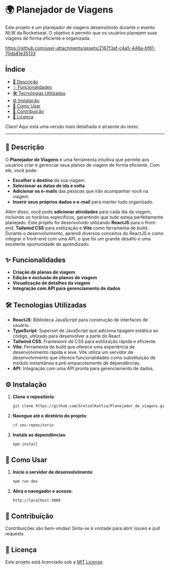 # 🌍 Planejador de Viagens

Este projeto é um planejador de viagens desenvolvido durante o evento NLW da Rocketseat. 
O objetivo é permitir que os usuários planejem suas viagens de forma eficiente e organizada.

https://github.com/user-attachments/assets/2167f3af-c4a5-446a-bf61-70da81e35133

## Índice

- [📄 Descrição](#descrição)
- [✨ Funcionalidades](#funcionalidades)
- [🛠 Tecnologias Utilizadas](#tecnologias-utilizadas)
- [⚙️ Instalação](#instalação)
- [🚀 Como Usar](#como-usar)
- [🤝 Contribuição](#contribuição)
- [📜 Licença](#licença)

Claro! Aqui está uma versão mais detalhada e atraente do texto:

---

## 📄 Descrição

O **Planejador de Viagens** é uma ferramenta intuitiva que permite aos usuários criar e gerenciar seus planos de viagem de forma eficiente. 
Com ele, você pode:
- **Escolher o destino** da sua viagem.
- **Selecionar as datas de ida e volta**.
- **Adicionar os e-mails** das pessoas que irão acompanhar você na viagem.
- **Inserir seus próprios dados e e-mail** para manter tudo organizado.

Além disso, você pode **adicionar atividades** para cada dia da viagem, incluindo os horários específicos, 
garantindo que tudo esteja perfeitamente planejado.
Este projeto foi desenvolvido utilizando **ReactJS** para o front-end, **Tailwind CSS** para estilização e **Vite** como ferramenta de build. 
Durante o desenvolvimento, aprendi diversos conceitos do ReactJS e como integrar o front-end com uma API, 
o que foi um grande desafio e uma excelente oportunidade de aprendizado.

## ✨ Funcionalidades

- **Criação de planos de viagem**
- **Edição e exclusão de planos de viagem**
- **Visualização de detalhes da viagem**
- **Integração com API para gerenciamento de dados**

## 🛠 Tecnologias Utilizadas

- **ReactJS**: Biblioteca JavaScript para construção de interfaces de usuário.
- **TypeScript**: Superset de JavaScript que adiciona tipagem estática ao código, utilizado para desenvolver a parte do React.
- **Tailwind CSS**: Framework de CSS para estilização rápida e eficiente.
- **Vite**: Ferramenta de build que oferece uma experiência de desenvolvimento rápida e leve.
Vite utiliza um servidor de desenvolvimento que oferece funcionalidades como substituição de módulo instantânea e pré-empacotamento de dependências.
- **API**: Integração com uma API pronta para gerenciamento de dados.

## ⚙️ Instalação

1. **Clone o repositório**:
   ```bash
   git clone https://github.com/GretzelKattia/Planejador_de_viagens.git
   ```

2. **Navegue até o diretório do projeto**:
   ```bash
   cd seu-repositorio
   ```

3. **Instale as dependências**:
   ```bash
   npm install
   ```

## 🚀 Como Usar

1. **Inicie o servidor de desenvolvimento**:
   ```bash
   npm run dev
   ```

2. **Abra o navegador e acesse**:
   ```
   http://localhost:3000
   ```

## 🤝 Contribuição

Contribuições são bem-vindas! Sinta-se à vontade para abrir issues e pull requests.

## 📜 Licença

Este projeto está licenciado sob a [MIT License](LICENSE).


